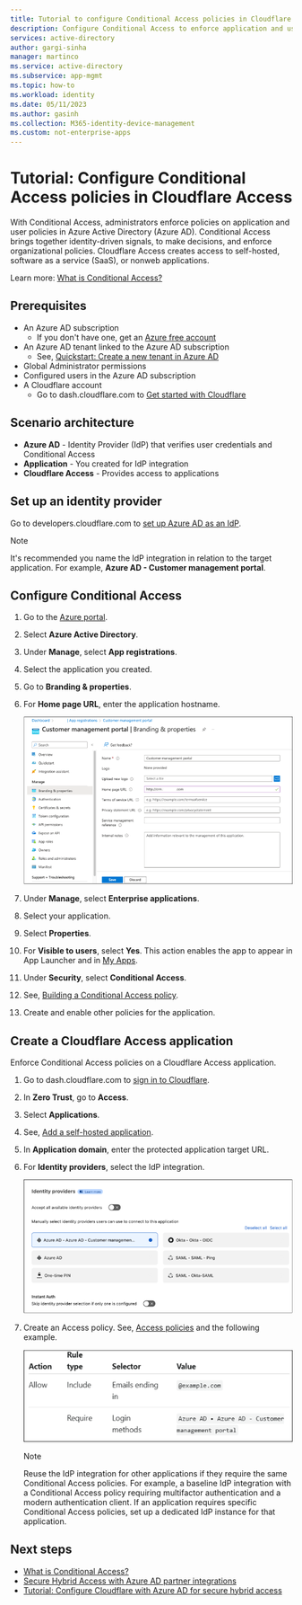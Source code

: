 ```yaml
---
title: Tutorial to configure Conditional Access policies in Cloudflare Access
description: Configure Conditional Access to enforce application and user policies in Cloudflare Access
services: active-directory
author: gargi-sinha
manager: martinco
ms.service: active-directory
ms.subservice: app-mgmt
ms.topic: how-to
ms.workload: identity
ms.date: 05/11/2023
ms.author: gasinh
ms.collection: M365-identity-device-management
ms.custom: not-enterprise-apps
---
```


# Tutorial: Configure Conditional Access policies in Cloudflare Access

With Conditional Access, administrators enforce policies on application and user policies in Azure Active Directory (Azure AD). Conditional Access brings together identity-driven signals, to make decisions, and enforce organizational policies. Cloudflare Access creates access to self-hosted, software as a service (SaaS), or nonweb applications.

Learn more: [What is Conditional Access?](../conditional-access/overview.md)

## Prerequisites

* An Azure AD subscription
  * If you don't have one, get an [Azure free account](https://azure.microsoft.com/free/)
* An Azure AD tenant linked to the Azure AD subscription
  * See, [Quickstart: Create a new tenant in Azure AD](../fundamentals/active-directory-access-create-new-tenant.md)
* Global Administrator permissions
* Configured users in the Azure AD subscription  
* A Cloudflare account
  * Go to dash.cloudflare.com to [Get started with Cloudflare](https://dash.cloudflare.com/sign-up?https%3A%2F%2Fone.dash.cloudflare.com%2F)

## Scenario architecture

* **Azure AD** - Identity Provider (IdP) that verifies user credentials and Conditional Access
* **Application** - You created for IdP integration
* **Cloudflare Access** - Provides access to applications

## Set up an identity provider

Go to developers.cloudflare.com to [set up Azure AD as an IdP](https://developers.cloudflare.com/cloudflare-one/identity/idp-integration/azuread/#set-up-azure-ad-as-an-identity-provider).

   > [!NOTE]
   > It's recommended you name the IdP integration in relation to the target application. For example, **Azure AD - Customer management portal**.

## Configure Conditional Access

1. Go to the [Azure portal](https://portal.azure.com/).
2. Select **Azure Active Directory**.
3. Under **Manage**, select **App registrations**.
4. Select the application you created.
5. Go to **Branding & properties**.
6. For **Home page URL**, enter the application hostname.

   ![Screenshot of options and entries for branding and properties.](./media/cloudflare-conditional-access-policies/branding-properties.png)

7. Under **Manage**, select **Enterprise applications**.
8. Select your application.
9. Select **Properties**.
10. For **Visible to users**, select **Yes**. This action enables the app to appear in App Launcher and in [My Apps](https://myapplications.microsoft.com/).
11. Under **Security**, select **Conditional Access**.
12. See, [Building a Conditional Access policy](../conditional-access/concept-conditional-access-policies.md).
13. Create and enable other policies for the application.

## Create a Cloudflare Access application

Enforce Conditional Access policies on a Cloudflare Access application.

1. Go to dash.cloudflare.com to [sign in to Cloudflare](https://dash.cloudflare.com/login).
2. In **Zero Trust**, go to **Access**.
3. Select **Applications**.
4. See, [Add a self-hosted application](https://developers.cloudflare.com/cloudflare-one/applications/configure-apps/self-hosted-apps/).
5. In **Application domain**, enter the protected application target URL.
6. For **Identity providers**, select the IdP integration.

   ![Screenshot of the IdP integration selection on Identity providers.](./media/cloudflare-conditional-access-policies/identity-providers.png)

7. Create an Access policy. See, [Access policies](https://developers.cloudflare.com/cloudflare-one/policies/access/) and the following example. 

   ![Screenshot of an example policy.](./media/cloudflare-conditional-access-policies/access-policy-example.png)

   > [!NOTE]
   > Reuse the IdP integration for other applications if they require the same Conditional Access policies. For example, a baseline IdP integration with a Conditional Access policy requiring multifactor authentication and a modern authentication client. If an application requires specific Conditional Access policies, set up a dedicated IdP instance for that application.

## Next steps

* [What is Conditional Access?](../conditional-access/overview.md)
* [Secure Hybrid Access with Azure AD partner integrations](secure-hybrid-access-integrations.md)
* [Tutorial: Configure Cloudflare with Azure AD for secure hybrid access](cloudflare-integration.md)
